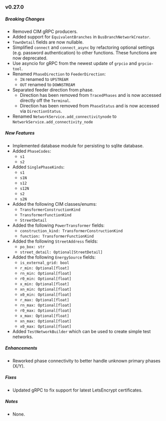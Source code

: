 ### v0.27.0

##### Breaking Changes
* Removed CIM gRPC producers.
* Added support for `EquivalentBranches` in `BusBranchNetworkCreator`.
* `TownDetail` fields are now nullable.
* Simplified `connect` and `connect_async` by refactoring optional settings (e.g. password authentication) to other functions.
  These functions are now deprecated.
* Use asyncio for gRPC from the newest update of `grpcio` and `grpcio-tool`.
* Renamed `PhaseDirection` to `FeederDirection`:
  * `IN` renamed to `UPSTREAM`
  * `OUT` renamed to `DOWNSTREAM`
* Separated feeder direction from phase.
  * Direction has been removed from `TracedPhases` and is now accessed directly off the `Terminal`.
  * Direction has been removed from `PhaseStatus` and is now accessed via `DirectionStatus`.
* Renamed `NetworkService.add_connectivitynode` to `NetworkService.add_connectivity_node`

##### New Features
* Implemented database module for persisting to sqlite database.
* Added `PhaseCodes`:
  - `s1`
  - `s2`
* Added `SinglePhaseKinds`:
  - `s1`
  - `s1N`
  - `s12`
  - `s12N`
  - `s2`
  - `s2N`
* Added the following CIM classes/enums:
  * `TransformerConstructionKind`
  * `TransformerFunctionKind`
  * `StreetDetail`
* Added the following `PowerTransformer` fields:
  * `construction_kind: TransformerConstructionKind`
  * `function: TransformerFunctionKind`
* Added the following `StreetAddress` fields:
  * `po_box: str`
  * `street_detail: Optional[StreetDetail]`
* Added the following `EnergySource` fields:
  * `is_external_grid: bool`
  * `r_min: Optional[float]`
  * `rn_min: Optional[float]`
  * `r0_min: Optional[float]`
  * `x_min: Optional[float]`
  * `xn_min: Optional[float]`
  * `x0_min: Optional[float]`
  * `r_max: Optional[float]`
  * `rn_max: Optional[float]`
  * `r0_max: Optional[float]`
  * `x_max: Optional[float]`
  * `xn_max: Optional[float]`
  * `x0_max: Optional[float]`
* Added `TestNetworkBuilder` which can be used to create simple test networks.

##### Enhancements
* Reworked phase connectivity to better handle unknown primary phases (X/Y).

##### Fixes
* Updated gRPC to fix support for latest LetsEncrypt certificates.

##### Notes
* None.
